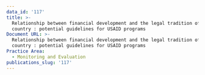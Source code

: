 ```yaml
---
data_id: '117'
title: >-
  Relationship between financial development and the legal tradition of a
  country : potential guidelines for USAID programs
Document URL: >-
  Relationship between financial development and the legal tradition of a
  country : potential guidelines for USAID programs
Practice Area:
  - Monitoring and Evaluation
publications_slug: '117'
---
```

